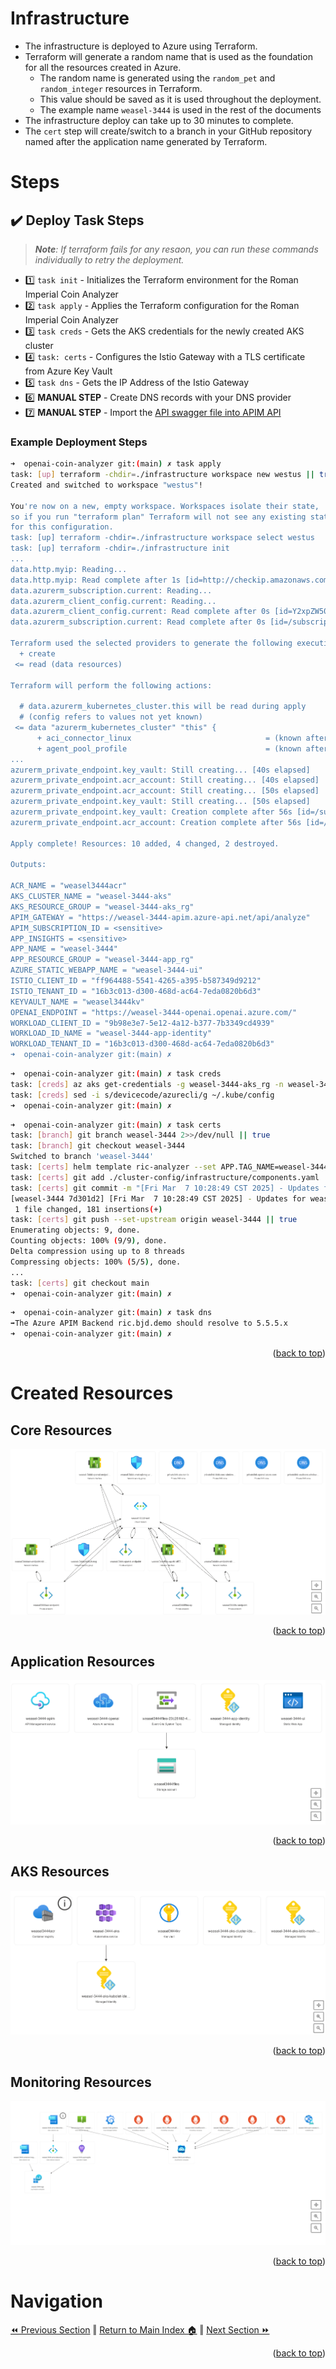 Infrastructure
============
* The infrastructure is deployed to Azure using Terraform.  
* Terraform will generate a random name that is used as the foundation for all the resources created in Azure.  
    * The random name is generated using the `random_pet` and `random_integer` resources in Terraform.  
    * This value should be saved as it is used throughout the deployment. 
    * The example name `weasel-3444` is used in the rest of the documents
* The infrastructure deploy can take up to 30 minutes to complete.
* The `cert` step will create/switch to a branch in your GitHub repository named after the application name generated by Terraform.

# Steps
## :heavy_check_mark: Deploy Task Steps
> _**Note**: If terraform fails for any resaon, you can run these commands individually to retry the deployment._
- :one: `task init`         - Initializes the Terraform environment for the Roman Imperial Coin Analyzer
- :two: `task apply`        - Applies the Terraform configuration for the Roman Imperial Coin Analyzer
- :three: `task creds`      - Gets the AKS credentials for the newly created AKS cluster
- :four: `task: certs`      - Configures the Istio Gateway with a TLS certificate from Azure Key Vault
- :five: `task dns`         - Gets the IP Address of the Istio Gateway
- :six: **MANUAL STEP**     - Create DNS records with your DNS provider
- :seven: **MANUAL STEP**   - Import the [API swagger file into APIM API](./swagger.md)

### Example Deployment Steps
```bash
➜  openai-coin-analyzer git:(main) ✗ task apply
task: [up] terraform -chdir=./infrastructure workspace new westus || true
Created and switched to workspace "westus"!

You're now on a new, empty workspace. Workspaces isolate their state,
so if you run "terraform plan" Terraform will not see any existing state
for this configuration.
task: [up] terraform -chdir=./infrastructure workspace select westus
task: [up] terraform -chdir=./infrastructure init
...
data.http.myip: Reading...
data.http.myip: Read complete after 1s [id=http://checkip.amazonaws.com/]
data.azurerm_subscription.current: Reading...
data.azurerm_client_config.current: Reading...
data.azurerm_client_config.current: Read complete after 0s [id=Y2xpZW50Q29uZmlncy9jbGllbnRJZD0wNGIwNzc5NS04ZGRiLTQ2MWEtYmJlZS0wMmY5ZTFiZjdiNDY7b2JqZWN0SWQ9Y2QzY2JhZjEtOWI3YS00YjFhLTllMTktYTEzYTYzMGI4OGZlO3N1YnNjcmlwdGlvbklkPWNjZmM1ZGRhLTQzYWYtNGI1ZS04Y2MyLTFkZGExOGYyMzgyZTt0ZW5hbnRJZD0xNmIzYzAxMy1kMzAwLTQ2OGQtYWM2NC03ZWRhMDgyMGI2ZDM=]
data.azurerm_subscription.current: Read complete after 0s [id=/subscriptions/ccfc5dda-43af-4b5e-8cc2-1dda18f2382e]

Terraform used the selected providers to generate the following execution plan. Resource actions are indicated with the following symbols:
  + create
 <= read (data resources)

Terraform will perform the following actions:

  # data.azurerm_kubernetes_cluster.this will be read during apply
  # (config refers to values not yet known)
 <= data "azurerm_kubernetes_cluster" "this" {
      + aci_connector_linux                              = (known after apply)
      + agent_pool_profile                               = (known after apply)
...
azurerm_private_endpoint.key_vault: Still creating... [40s elapsed]
azurerm_private_endpoint.acr_account: Still creating... [40s elapsed]
azurerm_private_endpoint.acr_account: Still creating... [50s elapsed]
azurerm_private_endpoint.key_vault: Still creating... [50s elapsed]
azurerm_private_endpoint.key_vault: Creation complete after 56s [id=/subscriptions/ccfc5dda-43af-4b5e-8cc2-1dda18f2382e/resourceGroups/weasel-3444-infra_rg/providers/Microsoft.Network/privateEndpoints/weasel3444kv-endpoint]
azurerm_private_endpoint.acr_account: Creation complete after 56s [id=/subscriptions/ccfc5dda-43af-4b5e-8cc2-1dda18f2382e/resourceGroups/weasel-3444-infra_rg/providers/Microsoft.Network/privateEndpoints/weasel3444acr-endpoint]

Apply complete! Resources: 10 added, 4 changed, 2 destroyed.

Outputs:

ACR_NAME = "weasel3444acr"
AKS_CLUSTER_NAME = "weasel-3444-aks"
AKS_RESOURCE_GROUP = "weasel-3444-aks_rg"
APIM_GATEWAY = "https://weasel-3444-apim.azure-api.net/api/analyze"
APIM_SUBSCRIPTION_ID = <sensitive>
APP_INSIGHTS = <sensitive>
APP_NAME = "weasel-3444"
APP_RESOURCE_GROUP = "weasel-3444-app_rg"
AZURE_STATIC_WEBAPP_NAME = "weasel-3444-ui"
ISTIO_CLIENT_ID = "ff964488-5541-4265-a395-b587349d9212"
ISTIO_TENANT_ID = "16b3c013-d300-468d-ac64-7eda0820b6d3"
KEYVAULT_NAME = "weasel3444kv"
OPENAI_ENDPOINT = "https://weasel-3444-openai.openai.azure.com/"
WORKLOAD_CLIENT_ID = "9b98e3e7-5e12-4a12-b377-7b3349cd4939"
WORKLOAD_ID_NAME = "weasel-3444-app-identity"
WORKLOAD_TENANT_ID = "16b3c013-d300-468d-ac64-7eda0820b6d3"
➜  openai-coin-analyzer git:(main) ✗ 
```

```bash
➜  openai-coin-analyzer git:(main) ✗ task creds
task: [creds] az aks get-credentials -g weasel-3444-aks_rg -n weasel-3444-aks --overwrite-existing
task: [creds] sed -i s/devicecode/azurecli/g ~/.kube/config
➜  openai-coin-analyzer git:(main) ✗ 
```

```bash
➜  openai-coin-analyzer git:(main) ✗ task certs
task: [branch] git branch weasel-3444 2>>/dev/null || true
task: [branch] git checkout weasel-3444
Switched to branch 'weasel-3444'
task: [certs] helm template ric-analyzer --set APP.TAG_NAME=weasel-3444 --set ISTIO.CLIENT_ID=ff964488-5541-4265-a395-b587349d9212 --set ISTIO.TENANT_ID=16b3c013-d300-468d-ac64-7eda0820b6d3 --set ISTIO.KEYVAULT_NAME=zebra2141kv --set APP_INSIGHTS.CONNECTION_STRING="InstrumentationKey=REDACTED;IngestionEndpoint=https://westus-0.in.applicationinsights.azure.com/;LiveEndpoint=https://westus.livediagnostics.monitor.azure.com/;ApplicationId=REDACTED" ./charts/infra > ./cluster-config/infrastructure/components.yaml
task: [certs] git add ./cluster-config/infrastructure/components.yaml || true
task: [certs] git commit -m "[Fri Mar  7 10:28:49 CST 2025] - Updates for weasel-3444 infra 🖥️ certificates" || true
[weasel-3444 7d301d2] [Fri Mar  7 10:28:49 CST 2025] - Updates for weasel-3444 infra 🖥️ certificates
 1 file changed, 181 insertions(+)
task: [certs] git push --set-upstream origin weasel-3444 || true
Enumerating objects: 9, done.
Counting objects: 100% (9/9), done.
Delta compression using up to 8 threads
Compressing objects: 100% (5/5), done.
...
task: [certs] git checkout main
➜  openai-coin-analyzer git:(main) ✗ 
```

```bash
➜  openai-coin-analyzer git:(main) ✗ task dns
➡️The Azure APIM Backend ric.bjd.demo should resolve to 5.5.5.x
➜  openai-coin-analyzer git:(main) ✗ 
```
<p align="right">(<a href="#Infrastructure">back to top</a>)</p>

Created Resources 
============
## Core Resources
![network-resources](../images/network-rg.png)
<p align="right">(<a href="#Infrastructure">back to top</a>)</p>

## Application Resources
![app-resources](../images/app-rg.png)
<p align="right">(<a href="#Infrastructure">back to top</a>)</p>

## AKS Resources
![aks-resources](../images/aks-rg.png)
<p align="right">(<a href="#Infrastructure">back to top</a>)</p>

## Monitoring Resources
![app-resources](../images/monitoring-rg.png)
<p align="right">(<a href="#Infrastructure">back to top</a>)</p>

# Navigation
[⏪ Previous Section](../docs/letsencrypt.md) ‖ [Return to Main Index 🏠](../README.md) ‖ [Next Section ⏩](../docs/code.md) 
<p align="right">(<a href="#Infrastructure">back to top</a>)</p>